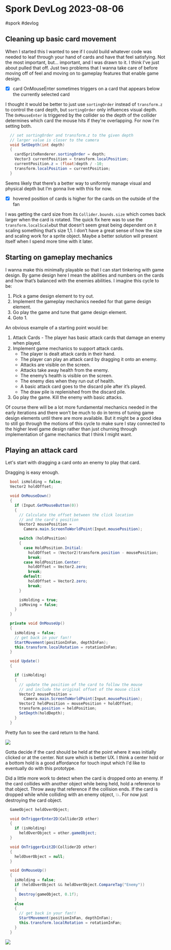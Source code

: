 # Spork DevLog 2023-08-06
#spork #devlog

## Cleaning up basic card movement
When I started this I wanted to see if I could build whatever code was needed to leaf through your hand of cards and have that feel satisfying. Not the most important, but... important, and I was drawn to it. I think I've just about pulled that off. Just two problems that I wanna take care of before moving off of feel and moving on to gameplay features that enable game design.

- [x] card OnMouseEnter sometimes triggers on a card that appears below the currently selected card

I thought it would be better to just use `sortingOrder` instead of `transform.z` to control the card depth, but `sortingOrder` only influences visual depth. The `OnMouseEnter` is triggered by the collider so the depth of the collider determines which card the mouse hits if they're overlapping. For now I'm setting both.

``` cs
  // set sortingOrder and transform.z to the given depth
  // larger value is closer to the camera
  void SetDepth(int depth)
  {
    cardSpriteRenderer.sortingOrder = depth;
    Vector3 currentPosition = transform.localPosition;
    currentPosition.z = (float)depth / -10;
    transform.localPosition = currentPosition;
  }
````

Seems likely that there’s a better way to uniformly manage visual and physical depth but I’m gonna live with this for now.

- [x] hovered position of cards is higher for the cards on the outside of the fan

I was getting the card size from its `Collider.bounds.size` which comes back larger when the card is rotated. The quick fix here was to use the `transform.localScale`but that doesn’t seem great being dependent on it scaling something that’s size 1,1. I don’t have a great sense of how the size and scaling work for a sprite object. Maybe a better solution will present itself when I spend more time with it later.
## Starting on gameplay mechanics
I wanna make this minimally playable so that I can start tinkering with game design. By game design here I mean the abilities and numbers on the cards and how that’s balanced with the enemies abilities. I imagine this cycle to be:
1. Pick a game design element to try out.
2. Implement the gameplay mechanics needed for that game design element.
3. Go play the game and tune that game design element.
4. Goto 1.

An obvious example of a starting point would be:
1. Attack Cards - The player has basic attack cards that damage an enemy when played.
2. Implement game mechanics to support attack cards.
   * The player is dealt attack cards in their hand.
   * The player can play an attack card by dragging it onto an enemy.
   * Attacks are visible on the screen.
   * Attacks take away health from the enemy.
   * The enemy’s health is visible on the screen.
   * The enemy dies when they run out of health.
   * A basic attack card goes to the discard pile after it’s played.
   * The draw pile is replenished from the discard pile.
3. Go play the game. Kill the enemy with basic attacks.

Of course there will be a lot more fundamental mechanics needed in the early iterations and there won’t be much to do in terms of tuning game design elements until there are more available. But it might be a good idea to still go through the motions of this cycle to make sure I stay connected to the higher level game design rather than just churning through implementation of game mechanics that I think I might want.

## Playing an attack card
Let's start with dragging a card onto an enemy to play that card.

Dragging is easy enough.
``` cs
  bool isHolding = false;
  Vector2 holdOffset;

  void OnMouseDown()
  {
    if (Input.GetMouseButton(0))
    {
      // Calculate the offset between the click location
      // and the card's position
      Vector2 mousePosition =
        Camera.main.ScreenToWorldPoint(Input.mousePosition);

      switch (holdPosition)
      {
        case HoldPosition.Initial:
          holdOffset = (Vector2)transform.position - mousePosition;
          break;
        case HoldPosition.Center:
          holdOffset = Vector2.zero;
          break;
        default:
          holdOffset = Vector2.zero;
          break;
      }

      isHolding = true;
      isMoving = false;
    }
  }

  private void OnMouseUp()
  {
    isHolding = false;
    // get back in your fan!!
    StartMovement(positionInFan, depthInFan);
    this.transform.localRotation = rotationInFan;
  }

  void Update()
  {

    if (isHolding)
    {
      // update the position of the card to follow the mouse
      // and include the original offset of the mouse click
      Vector2 mousePosition =
        Camera.main.ScreenToWorldPoint(Input.mousePosition);
      Vector2 heldPosition = mousePosition + holdOffset;
      transform.position = heldPosition;
      SetDepth(holdDepth);
    }
  }
```

Pretty fun to see the card return to the hand.

![](Spork%20DevLog%202023-08-06/CleanShot%202023-08-06%20at%2017.38.04.gif)<!-- {"width":739} -->

Gotta decide if the card should be held at the point where it was initially clicked or at the center. Not sure which is better UX. I think a center hold or a bottom hold is a good affordance for touch input which I'd like to eventually do with this prototype.

Did a little more work to detect when the card is dropped onto an enemy. If the card collides with another object while being held, hold a reference to that object. Throw away that reference if the collision ends. If the card is dropped while while colliding with an enemy object, 💥. For now just destroying the card object.

```cs
  GameObject heldOverObject;

  void OnTriggerEnter2D(Collider2D other)
  {
    if (isHolding)
      heldOverObject = other.gameObject;
  }

  void OnTriggerExit2D(Collider2D other)
  {
    heldOverObject = null;
  }

  void OnMouseUp()
  {
    isHolding = false;
    if (heldOverObject && heldOverObject.CompareTag("Enemy"))
    {
      Destroy(gameObject, 0.1f);
    }
    else
    {
      // get back in your fan!!
      StartMovement(positionInFan, depthInFan);
      this.transform.localRotation = rotationInFan;
    }
  }
```

![](Spork%20DevLog%202023-08-06/CleanShot%202023-08-06%20at%2023.54.35.gif)<!-- {"width":738} -->

